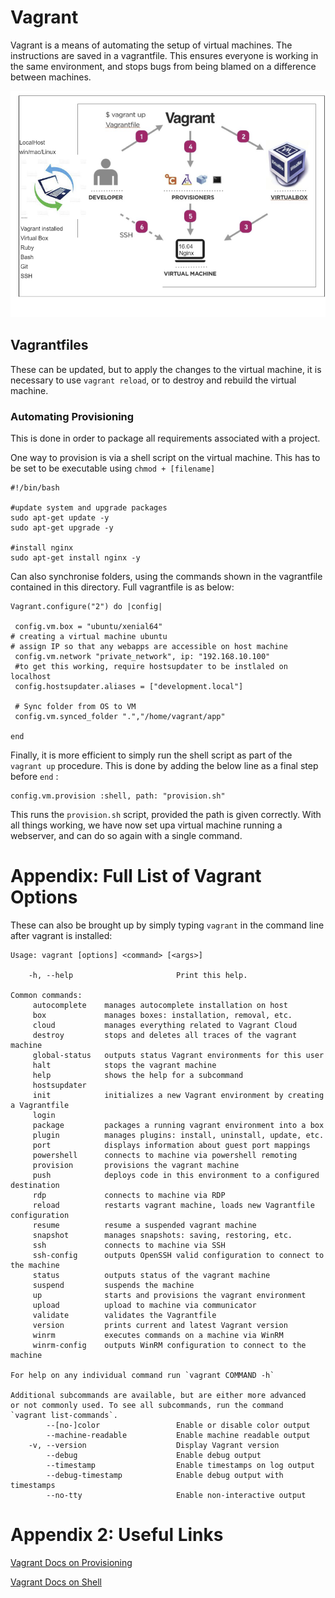 # Vagrant

Vagrant is a means of automating the setup of virtual machines. The instructions are saved in a vagrantfile. This ensures everyone is working in the same environment, and stops bugs from being blamed on a difference between machines.


![](images/dev-env.png)

## Vagrantfiles

These can be updated, but to apply the changes to the virtual machine, it is necessary to use ```vagrant reload```, or to destroy and rebuild the virtual machine.

### Automating Provisioning

This is done in order to package all requirements associated with a project.

One way to provision is via a shell script on the virtual machine. This has to be set to be executable using ```chmod + [filename]```

```
#!/bin/bash

#update system and upgrade packages
sudo apt-get update -y
sudo apt-get upgrade -y

#install nginx
sudo apt-get install nginx -y
```

Can also synchronise folders, using the commands shown in the vagrantfile contained in this directory.
Full vagrantfile is as below:

```
Vagrant.configure("2") do |config|

 config.vm.box = "ubuntu/xenial64"
# creating a virtual machine ubuntu 
# assign IP so that any webapps are accessible on host machine
 config.vm.network "private_network", ip: "192.168.10.100"
 #to get this working, require hostsupdater to be instlaled on localhost 
 config.hostsupdater.aliases = ["development.local"]
 
 # Sync folder from OS to VM
 config.vm.synced_folder ".","/home/vagrant/app"

end
```

Finally, it is more efficient to simply run the shell script as part of the ```vagrant up``` procedure. This is done by adding the below line as a final step before ```end``` :

```
config.vm.provision :shell, path: "provision.sh"
```

This runs the ```provision.sh``` script, provided the path is given correctly. With all things working, we have now set upa virtual machine running a webserver, and can do so again with a single command.





# Appendix: Full List of Vagrant Options

These can also be brought up by simply typing ```vagrant``` in the command line after vagrant is installed:

```
Usage: vagrant [options] <command> [<args>]

    -h, --help                       Print this help.

Common commands:
     autocomplete    manages autocomplete installation on host
     box             manages boxes: installation, removal, etc.
     cloud           manages everything related to Vagrant Cloud
     destroy         stops and deletes all traces of the vagrant machine
     global-status   outputs status Vagrant environments for this user
     halt            stops the vagrant machine
     help            shows the help for a subcommand
     hostsupdater
     init            initializes a new Vagrant environment by creating a Vagrantfile
     login
     package         packages a running vagrant environment into a box
     plugin          manages plugins: install, uninstall, update, etc.
     port            displays information about guest port mappings
     powershell      connects to machine via powershell remoting
     provision       provisions the vagrant machine
     push            deploys code in this environment to a configured destination
     rdp             connects to machine via RDP
     reload          restarts vagrant machine, loads new Vagrantfile configuration
     resume          resume a suspended vagrant machine
     snapshot        manages snapshots: saving, restoring, etc.
     ssh             connects to machine via SSH
     ssh-config      outputs OpenSSH valid configuration to connect to the machine
     status          outputs status of the vagrant machine
     suspend         suspends the machine
     up              starts and provisions the vagrant environment
     upload          upload to machine via communicator
     validate        validates the Vagrantfile
     version         prints current and latest Vagrant version
     winrm           executes commands on a machine via WinRM
     winrm-config    outputs WinRM configuration to connect to the machine

For help on any individual command run `vagrant COMMAND -h`

Additional subcommands are available, but are either more advanced
or not commonly used. To see all subcommands, run the command
`vagrant list-commands`.
        --[no-]color                 Enable or disable color output
        --machine-readable           Enable machine readable output
    -v, --version                    Display Vagrant version
        --debug                      Enable debug output
        --timestamp                  Enable timestamps on log output
        --debug-timestamp            Enable debug output with timestamps
        --no-tty                     Enable non-interactive output
```
# Appendix 2: Useful Links

[Vagrant Docs on Provisioning](https://www.vagrantup.com/docs/provisioning/file)

[Vagrant Docs on Shell](https://www.vagrantup.com/docs/provisioning/shell)